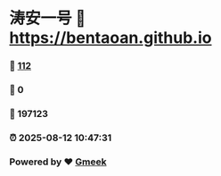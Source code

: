 # 涛安一号 :link: https://bentaoan.github.io 
### :page_facing_up: [112](https://bentaoan.github.io/tag.html) 
### :speech_balloon: 0 
### :hibiscus: 197123 
### :alarm_clock: 2025-08-12 10:47:31 
### Powered by :heart: [Gmeek](https://github.com/Meekdai/Gmeek)
